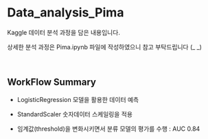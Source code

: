 # Data_analysis_Pima

Kaggle 데이터 분석 과정을 담은 내용입니다.

상세한 분석 과정은 Pima.ipynb 파일에 작성하였으니 참고 부탁드립니다 (_ _)

<br/>

## WorkFlow Summary

- LogisticRegression 모델을 활용한 데이터 예측

- StandardScaler 숫자데이터 스케일링을 적용

- 임계값(threshold)을 변화시키면서 분류 모델의 평가를 수행 : AUC 0.84

